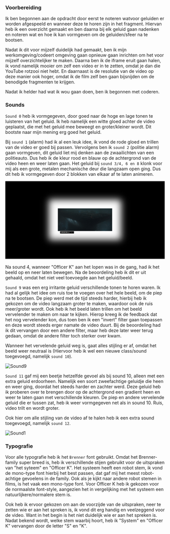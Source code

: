 ### Voorbereiding

Ik ben begonnen aan de opdracht door eerst te noteren watvoor geluiden er worden afgespeeld en wanneer deze te horen zijn in het fragment. Hiervan heb ik een overzicht gemaakt en ben daarna bij elk geluid gaan nadenken en noteren wat en hoe ik kan vormgeven om de geluiden/sfeer na te bootsen.

Nadat ik dit voor mijzelf duidelijk had gemaakt, ben ik mijn werkomgeving/codeert omgeving gaan opnieuw gaan inrichten om het voor mijzelf overzichtelijker te maken. Daarna ben ik de iframe eruit gaan halen, ik vond namelijk mooier om zelf een video er in te zetten, omdat je dan die YouTube rotzooi niet hebt. En daarnaast is de resolutie van de video op deze manier ook hoger, omdat ik de film zelf ben gaan bijsnijden om de benodigde fragmenten te krijgen.

Nadat ik helder had wat ik wou gaan doen, ben ik begonnen met coderen.

### Sounds

`Sound 0` heb ik vormgegeven, door goed naar de hoge en lage tonen te luisteren van het geluid. Ik heb namelijk een witte gloed achter de video geplaatst, die met het geluid mee beweegt en groter/kleiner wordt. Dit bootste naar mijn mening erg goed het geluid.

Bij `sound 1` (alarm) had ik al een leuk idee, ik vond de rode gloed en trillen van de video er goed bij passen. Vervolgens ben ik `sound 2` (politie alarm) gaan vormgeven, dit geluid liet mij denken aan de zwaailichten van een politieauto. Dus heb ik de kleur rood en blauw op de achtergrond van de video heen en weer laten gaan. Het geluid bij `sound 3/4, 6 en 8` klonk voor mij als een grote, metalen mechanische deur die langzaam open ging. Dus dit heb ik vormgegeven door 2 blokken van elkaar af te laten animeren.

![Sound1](/images/WebTypografie-sound0.png)

Na sound 4, wanneer "Officer K" aan het lopen was in de gang, had ik het beeld op en neer laten bewegen. Na de beoordeling heb ik dit er uit gehaald, omdat het niet veel toevoegde aan het geluid/beeld.

`Sound 9` was een erg irritante geluid verschillende tonen te horen waren. Ik had al gelijk het idee om ruis toe te voegen over het hele beeld, om de piep na te bootsen. De piep werd met de tijd steeds harder, hierbij heb ik gekozen om de video langzaam groter te maken, waardoor ook de ruis meer/groter wordt. Ook heb ik het beeld laten trillen om het beeld vervelender te maken om naar te kijken. Hierop kreeg ik de feedback dat het nog vervelender kon, dus toen ben ik een "invert" filter gaan toepassen en deze wordt steeds erger namate de video duurt. Bij de beoordeling had ik dit vervangen door een andere filter, maar heb deze later weer terug gedaan, omdat de andere filter toch sterker over kwam.

Wanneer het vervelende geluid weg is, gaat alles stijling er af, omdat het beeld weer neutraal is (Hiervoor heb ik wel een nieuwe class/sound toegevoegd, namelijk `sound 10`).

![Sound9](/images/WebTypografie-sound9.png)

`Sound 11` gaf mij een beetje hetzelfde gevoel als bij sound 10, alleen met een extra geluid erdoorheen. Namelijk een soort zweefachtige geluidje die heen en weer ging, doordat het steeds harder en zachter werd. Deze geluid heb ik proberen over te brengen door op de achtergrond een gradient heen en weer te laten gaan met verschillende kleuren. De piep en andere vervelende geluid die er tussen zat, heb ik weer vormgegeven net als in sound 10. Ruis, video trilt en wordt groter.

Ook hier om alle stijling van de video af te halen heb ik een extra sound toegevoegd, namelijk `sound 12`.

![Sound1](/images/WebTypografie-sound11.png)


### Typografie

Voor alle typografie heb ik het `Brenner` font gebruikt. Omdat het Brenner-family super breed is, heb ik verschillende stijen gebruikt voor de uitspraken van "het syteem" en "Officer K". Het systeem heeft een robot stem, ik vond de mono-type font hierbij het best passen, dat gaf mij het meest robot-achtige gevoelens in de family. Ook als je kijkt naar andere robot stemen in films, is het vaak een mono-type font. Voor Officer K heb ik gekozen voor de normaalste font-style, aangezien het in vergelijking met het systeem een natuurlijkere/normalere stem is.

Ook heb ik ervoor gekozen om aan de voorzijde van de uitspraken, neer te zetten wie er aan het spreken is, ik vond dit erg handig en veelzeggend voor de video. Want in het begin is het niet duidelijk wie er aan het spreken is. Nadat bekend wordt, welke stem waarbij hoort, heb ik "System" en "Officer K" vervangen door de letter "S" en "K".


